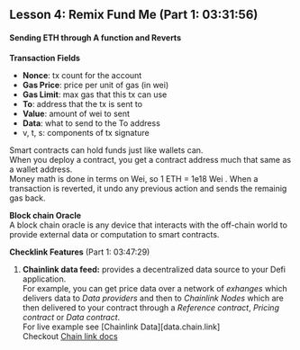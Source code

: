 ## Lesson 4: Remix Fund Me (Part 1: 03:31:56)
#### Sending ETH through A function and Reverts  
__Transaction Fields__   
* __Nonce__: tx count for the account
* __Gas Price__: price per unit of gas (in wei)
* __Gas Limit__: max gas that this tx can use
* __To__: address that the tx is sent to
* __Value__: amount of wei to sent
* __Data__: what to send to the To address
* v, t, s: components of tx signature  

Smart contracts can hold funds just like wallets can.   
When you deploy a contract, you get a contract address much that same as a wallet address.   
Money math is done in terms on Wei, so 1 ETH = 1e18 Wei .
When a transaction is reverted, it undo any previous action and sends the remainig gas back.  

__Block chain Oracle__   
A block chain oracle is any device that interacts with the off-chain world to provide external data or computation to smart contracts.  

__Checklink Features__  (Part 1: 03:47:29)
1. __Chainlink data feed:__ provides a decentralized data source to your Defi application.  
For example, you can get price data over a network of _exhanges_ which delivers data to _Data providers_ and then to _Chainlink Nodes_ which are then delivered to your contract through a _Reference contract_, _Pricing contract_ or _Data contract_.  
For live example see [Chainlink Data][data.chain.link]  
Checkout [Chain link docs](docs.chain.link)  
